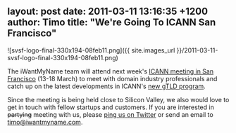 layout: post
date: 2011-03-11 13:16:35 +1200
author: Timo
title: "We're Going To ICANN San Francisco"
----

 

![svsf-logo-final-330x194-08feb11.png]({{ site.images_url }}/2011-03-11-svsf-logo-final-330x194-08feb11.png)

 

The iWantMyName team will attend next week's [ICANN meeting in San Francisco](http://svsf40.icann.org/) (13-18 March) to meet with domain industry professionals and catch up on the latest developments in ICANN's [new gTLD program](http://www.icann.org/en/topics/new-gtld-program.htm).

Since the meeting is being held close to Silicon Valley, we also would love to get in touch with fellow startups and customers. If you are interested in <del>partying</del> meeting with us, please [ping us on Twitter](https://twitter.com/iwantmyname) or send an email to [timo@iwantmyname.com](mailto:timo@iwantmyname.com).
